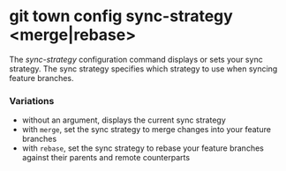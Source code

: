 # git town config sync-strategy <merge|rebase>

The _sync-strategy_ configuration command displays or sets your sync strategy.
The sync strategy specifies which strategy to use when syncing feature branches.

### Variations

- without an argument, displays the current sync strategy
- with `merge`, set the sync strategy to merge changes into your feature
  branches
- with `rebase`, set the sync strategy to rebase your feature branches against
  their parents and remote counterparts
